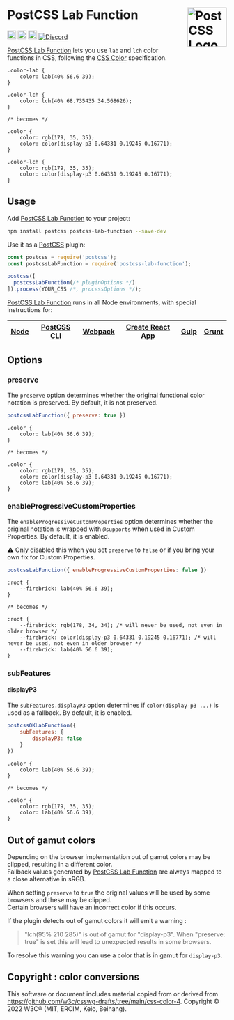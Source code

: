 # PostCSS Lab Function [<img src="https://postcss.github.io/postcss/logo.svg" alt="PostCSS Logo" width="90" height="90" align="right">][postcss]

[<img alt="npm version" src="https://img.shields.io/npm/v/postcss-lab-function.svg" height="20">][npm-url]
[<img alt="CSS Standard Status" src="https://cssdb.org/images/badges/lab-function.svg" height="20">][css-url]
[<img alt="Build Status" src="https://github.com/csstools/postcss-plugins/workflows/test/badge.svg" height="20">][cli-url]
[<img alt="Discord" src="https://shields.io/badge/Discord-5865F2?logo=discord&logoColor=white">][discord]


[PostCSS Lab Function] lets you use `lab` and `lch` color functions in
CSS, following the [CSS Color] specification.

```pcss
.color-lab {
	color: lab(40% 56.6 39);
}

.color-lch {
	color: lch(40% 68.735435 34.568626);
}

/* becomes */

.color {
	color: rgb(179, 35, 35);
	color: color(display-p3 0.64331 0.19245 0.16771);
}

.color-lch {
	color: rgb(179, 35, 35);
	color: color(display-p3 0.64331 0.19245 0.16771);
}
```

## Usage

Add [PostCSS Lab Function] to your project:

```bash
npm install postcss postcss-lab-function --save-dev
```

Use it as a [PostCSS] plugin:

```js
const postcss = require('postcss');
const postcssLabFunction = require('postcss-lab-function');

postcss([
  postcssLabFunction(/* pluginOptions */)
]).process(YOUR_CSS /*, processOptions */);
```

[PostCSS Lab Function] runs in all Node environments, with special
instructions for:

| [Node](INSTALL.md#node) | [PostCSS CLI](INSTALL.md#postcss-cli) | [Webpack](INSTALL.md#webpack) | [Create React App](INSTALL.md#create-react-app) | [Gulp](INSTALL.md#gulp) | [Grunt](INSTALL.md#grunt) |
| --- | --- | --- | --- | --- | --- |

## Options

### preserve

The `preserve` option determines whether the original functional color notation
is preserved. By default, it is not preserved.

```js
postcssLabFunction({ preserve: true })
```

```pcss
.color {
	color: lab(40% 56.6 39);
}

/* becomes */

.color {
	color: rgb(179, 35, 35);
	color: color(display-p3 0.64331 0.19245 0.16771);
	color: lab(40% 56.6 39);
}
```

### enableProgressiveCustomProperties

The `enableProgressiveCustomProperties` option determines whether the original notation
is wrapped with `@supports` when used in Custom Properties. By default, it is enabled.

⚠️ Only disabled this when you set `preserve` to `false` or if you bring your own fix for Custom Properties.

```js
postcssLabFunction({ enableProgressiveCustomProperties: false })
```

```pcss
:root {
	--firebrick: lab(40% 56.6 39);
}

/* becomes */

:root {
	--firebrick: rgb(178, 34, 34); /* will never be used, not even in older browser */
	--firebrick: color(display-p3 0.64331 0.19245 0.16771); /* will never be used, not even in older browser */
	--firebrick: lab(40% 56.6 39);
}
```

### subFeatures

#### displayP3

The `subFeatures.displayP3` option determines if `color(display-p3 ...)` is used as a fallback.
By default, it is enabled.

```js
postcssOKLabFunction({
	subFeatures: {
		displayP3: false
	}
})
```

```pcss
.color {
	color: lab(40% 56.6 39);
}

/* becomes */

.color {
	color: rgb(179, 35, 35);
	color: lab(40% 56.6 39);
}
```

## Out of gamut colors

Depending on the browser implementation out of gamut colors may be clipped, resulting in a different color.<br>
Fallback values generated by [PostCSS Lab Function] are always mapped to a close alternative in sRGB.

When setting `preserve` to `true` the original values will be used by some browsers and these may be clipped.<br>
Certain browsers will have an incorrect color if this occurs.

If the plugin detects out of gamut colors it will emit a warning :

> "lch(95% 210 285)" is out of gamut for "display-p3". When "preserve: true" is set this will lead to unexpected results in some browsers.

To resolve this warning you can use a color that is in gamut for `display-p3`.

## Copyright : color conversions

This software or document includes material copied from or derived from https://github.com/w3c/csswg-drafts/tree/main/css-color-4. Copyright © 2022 W3C® (MIT, ERCIM, Keio, Beihang).

[cli-url]: https://github.com/csstools/postcss-plugins/actions/workflows/test.yml?query=workflow/test
[css-url]: https://cssdb.org/#lab-function
[discord]: https://discord.gg/bUadyRwkJS
[npm-url]: https://www.npmjs.com/package/postcss-lab-function

[CSS Color]: https://drafts.csswg.org/css-color/#specifying-lab-lch
[Gulp PostCSS]: https://github.com/postcss/gulp-postcss
[Grunt PostCSS]: https://github.com/nDmitry/grunt-postcss
[PostCSS]: https://github.com/postcss/postcss
[PostCSS Loader]: https://github.com/postcss/postcss-loader
[PostCSS Lab Function]: https://github.com/csstools/postcss-plugins/tree/main/plugins/postcss-lab-function
